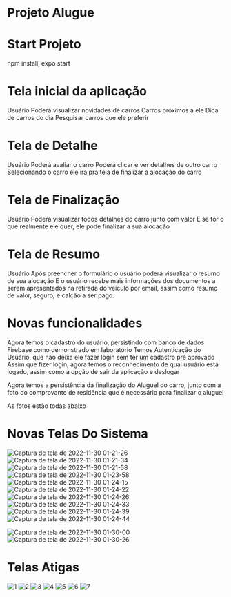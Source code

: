 # Projeto Alugue
# Start Projeto
npm install,
expo start
# Tela inicial da aplicação
Usuário Poderá visualizar novidades de carros 
Carros próximos a ele
Dica de carros do dia
Pesquisar carros que ele preferir

# Tela de Detalhe
Usuário 
Poderá avaliar o carro 
Poderá clicar e ver detalhes de outro carro
Selecionando o carro ele ira pra tela de finalizar a alocação do carro
# Tela de Finalização
Usuário 
Poderá visualizar todos detalhes do carro junto com  valor
E se for o que realmente ele quer, ele pode  finalizar a sua alocação
# Tela de Resumo
Usuário 
Após preencher o formulário o usuário poderá visualizar o resumo de sua alocação 
E o usuário recebe mais informações dos documentos a serem apresentados na retirada do veículo por email, assim como resumo de valor, seguro, e calção a ser pago.

# Novas funcionalidades
Agora temos o cadastro do usuário, persistindo com banco de dados Firebase como demonstrado em laboratório
Temos Autenticação do Usuário, que não deixa ele fazer login sem ter um cadastro pré aprovado
Assim que fizer login, agora temos o reconhecimento de qual usuário está logado, assim como a opção de sair da aplicação e deslogar

Agora temos a persistência da finalização do Aluguel do carro, junto com a foto do comprovante de residência que é necessário para finalizar o aluguel

As fotos estão todas abaixo


# Novas Telas Do Sistema 
![Captura de tela de 2022-11-30 01-21-26](https://user-images.githubusercontent.com/44447117/204707384-fadf8f81-89f2-49aa-9f6b-7ffcdfb8fbb7.png)
![Captura de tela de 2022-11-30 01-21-34](https://user-images.githubusercontent.com/44447117/204707388-077c1e0c-22bd-403e-ba87-7fef456574a6.png)
![Captura de tela de 2022-11-30 01-21-58](https://user-images.githubusercontent.com/44447117/204707390-2ee4a0b2-e4b7-4fbd-8930-7b965510095d.png)
![Captura de tela de 2022-11-30 01-23-58](https://user-images.githubusercontent.com/44447117/204707394-e4e1f148-f977-44ff-b30e-c2510eaf4425.png)
![Captura de tela de 2022-11-30 01-24-15](https://user-images.githubusercontent.com/44447117/204707396-955511d9-ce20-464f-9fb9-f18d239aa0ac.png)
![Captura de tela de 2022-11-30 01-24-22](https://user-images.githubusercontent.com/44447117/204707400-e4981d73-a053-4035-b813-9ac82da02776.png)
![Captura de tela de 2022-11-30 01-24-26](https://user-images.githubusercontent.com/44447117/204707401-63760916-dbc8-4da9-85e1-0b6629a822ad.png)
![Captura de tela de 2022-11-30 01-24-33](https://user-images.githubusercontent.com/44447117/204707403-85adea9e-5890-4ec9-9d74-62b7583579c4.png)
![Captura de tela de 2022-11-30 01-24-39](https://user-images.githubusercontent.com/44447117/204707405-5443fbb7-65d7-40e2-9c48-2be807b38b85.png)
![Captura de tela de 2022-11-30 01-24-44](https://user-images.githubusercontent.com/44447117/204707408-2aa988e2-1a0c-4066-9eae-310a87c1569b.png)

![Captura de tela de 2022-11-30 01-30-00](https://user-images.githubusercontent.com/44447117/204707920-210eaaf2-f88f-4e34-85b8-86b3b9fa4ad0.png)
![Captura de tela de 2022-11-30 01-30-26](https://user-images.githubusercontent.com/44447117/204707925-aeffc663-f6ac-4775-a356-31027bbd9ef7.png)


# Telas Atigas

![1](https://user-images.githubusercontent.com/44447117/196850649-bb22b343-f718-4c53-a2dd-1aa30c55398f.jpeg)
![2](https://user-images.githubusercontent.com/44447117/196850650-3334d5ca-fb9d-44f2-ae0a-49db4ec2d914.jpeg)
![3](https://user-images.githubusercontent.com/44447117/196850652-99e08f66-bbee-4257-99e7-aaa9808911f4.jpeg)
![4](https://user-images.githubusercontent.com/44447117/196850655-3e7f1f26-e0cf-4010-8798-95602a602fa9.jpeg)
![5](https://user-images.githubusercontent.com/44447117/196850656-610b0c7e-eba0-4261-a12c-21964cfe07d6.jpeg)
![6](https://user-images.githubusercontent.com/44447117/196850657-6a1b2e03-0ade-43aa-a1d0-7a29e7f79d62.jpeg)
![7](https://user-images.githubusercontent.com/44447117/196850660-bcc05459-ea61-42cc-82ab-d93ad4c5dcd0.jpeg)

